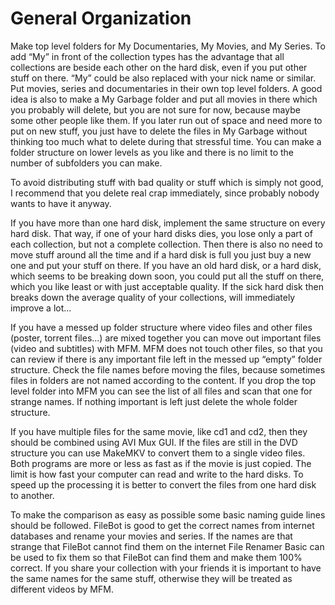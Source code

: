 # General Organization

Make top level folders for My Documentaries, My Movies, and My Series.  To add “My” in front of the collection types has the advantage that all collections are beside each other on the hard disk, even if you put other stuff on there.  “My” could be also replaced with your nick name or similar.  Put movies, series and documentaries in their own top level folders.  A good idea is also to make a My Garbage folder and put all movies in there which you probably will delete, but you are not sure for now, because maybe some other people like them.  If you later run out of space and need more to put on new stuff, you just have to delete the files in My Garbage without thinking too much what to delete during that stressful time.  You can make a folder structure on lower levels as you like and there is no limit to the number of subfolders you can make.

To avoid distributing stuff with bad quality or stuff which is simply not good, I recommend that you delete real crap immediately, since probably nobody wants to have it anyway.

If you have more than one hard disk, implement the same structure on every hard disk.  That way, if one of your hard disks dies, you lose only a part of each collection, but not a complete collection.  Then there is also no need to move stuff around all the time and if a hard disk is full you just buy a new one and put your stuff on there.  If you have an old hard disk, or a hard disk, which seems to be breaking down soon, you could put all the stuff on there, which you like least or with just acceptable quality.  If the sick hard disk then breaks down the average quality of your collections, will immediately improve a lot...

If you have a messed up folder structure where video files and other files (poster, torrent files...) are mixed together you can move out important files (video and subtitles) with MFM.  MFM does not touch other files, so that you can review if there is any important file left in the messed up “empty” folder structure.  Check the file names before moving the files, because sometimes files in folders are not named according to the content.  If you drop the top level folder into MFM you can see the list of all files and scan that one for strange names.  If nothing important is left just delete the whole folder structure.

If you have multiple files for the same movie, like cd1 and cd2, then they should be combined using AVI Mux GUI.  If the files are still in the DVD structure you can use MakeMKV to convert them to a single video files.  Both programs are more or less as fast as if the movie is just copied.  The limit is how fast your computer can read and write to the hard disks.  To speed up the processing it is better to convert the files from one hard disk to another.

To make the comparison as easy as possible some basic naming guide lines should be followed.  FileBot is good to get the correct names from internet databases and rename your movies and series.  If the names are that strange that FileBot cannot find them on the internet File Renamer Basic can be used to fix them so that FileBot can find them and make them 100% correct.  If you share your collection with your friends it is important to have the same names for the same stuff, otherwise they will be treated as different videos by MFM.

